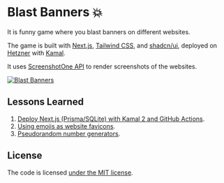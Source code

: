 # Blast Banners 💥

It is funny game where you blast banners on different websites.

The game is built with [Next.js](https://nextjs.org), [Tailwind CSS](https://tailwindcss.com), and [shadcn/ui](https://ui.shadcn.com), deployed on [Hetzner](https://www.hetzner.com) with [Kamal](https://kamal-deploy.org/).

It uses [ScreenshotOne API](https://screenshotone.com) to render screenshots of the websites.

[![Blast Banners](https://img.youtube.com/vi/sPjDyzpyNwM/maxresdefault.jpg)](https://www.youtube.com/watch?v=sPjDyzpyNwM)

## Lessons Learned

1. [Deploy Next.js (Prisma/SQLite) with Kamal 2 and GitHub Actions](https://scalabledeveloper.com/posts/deploy-nextjs-sqlite-with-kamal-and-github-actions/).
2. [Using emojis as website favicons](https://scalabledeveloper.com/posts/emoji-favicon/).
3. [Pseudorandom number generators](https://scalabledeveloper.com/posts/pseudorandom-number-generators/).

## License

The code is licensed [under the MIT license](./LICENSE).

